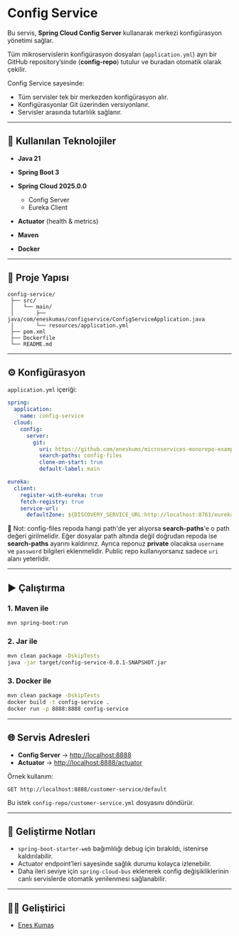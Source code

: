 # Config Service

Bu servis, **Spring Cloud Config Server** kullanarak merkezi konfigürasyon yönetimi sağlar.

Tüm mikroservislerin konfigürasyon dosyaları (`application.yml`) ayrı bir GitHub repository’sinde (**config-repo**) tutulur ve buradan otomatik olarak çekilir.

Config Service sayesinde:

* Tüm servisler tek bir merkezden konfigürasyon alır.
* Konfigürasyonlar Git üzerinden versiyonlanır.
* Servisler arasında tutarlılık sağlanır.

---

## 🚀 Kullanılan Teknolojiler

* **Java 21**
* **Spring Boot 3**
* **Spring Cloud 2025.0.0**

    * Config Server
    * Eureka Client
* **Actuator** (health & metrics)
* **Maven**
* **Docker**

---

## 📂 Proje Yapısı

```
config-service/
 ├── src/
 │   └── main/
 │       ├── java/com/eneskumas/configservice/ConfigServiceApplication.java
 │       └── resources/application.yml
 ├── pom.xml
 ├── Dockerfile
 └── README.md
```

---

## ⚙️ Konfigürasyon

`application.yml` içeriği:

```yaml
spring:
  application:
    name: config-service
  cloud:
    config:
      server:
        git:
          uri: https://github.com/eneskums/microservices-monorepo-example
          search-paths: config-files
          clone-on-start: true
          default-label: main

eureka:
  client:
    register-with-eureka: true
    fetch-registry: true
    service-url:
      defaultZone: ${DISCOVERY_SERVICE_URL:http://localhost:8761/eureka/}
```

📌 Not:
config-files repoda hangi path'de yer alıyorsa **search-paths**'e o path değeri girilmelidir. Eğer dosyalar path altında değil doğrudan repoda ise **search-paths** ayarını kaldırınız. Ayrıca reponuz **private** olacaksa `username` ve `password` bilgileri eklenmelidir.
Public repo kullanıyorsanız sadece `uri` alanı yeterlidir.

---

## ▶️ Çalıştırma

### 1. Maven ile

```bash
mvn spring-boot:run
```

### 2. Jar ile

```bash
mvn clean package -DskipTests
java -jar target/config-service-0.0.1-SNAPSHOT.jar
```

### 3. Docker ile

```bash
mvn clean package -DskipTests
docker build -t config-service .
docker run -p 8888:8888 config-service
```

---

## 🌐 Servis Adresleri

* **Config Server** → [http://localhost:8888](http://localhost:8888)
* **Actuator** → [http://localhost:8888/actuator](http://localhost:8888/actuator)

Örnek kullanım:

```http
GET http://localhost:8888/customer-service/default
```

Bu istek `config-repo/customer-service.yml` dosyasını döndürür.

---

## 📌 Geliştirme Notları

* `spring-boot-starter-web` bağımlılığı debug için bırakıldı, istenirse kaldırılabilir.
* Actuator endpoint’leri sayesinde sağlık durumu kolayca izlenebilir.
* Daha ileri seviye için `spring-cloud-bus` eklenerek config değişikliklerinin canlı servislerde otomatik yenilenmesi sağlanabilir.

---

## 👨‍💻 Geliştirici

* [Enes Kumaş](https://github.com/eneskums)

